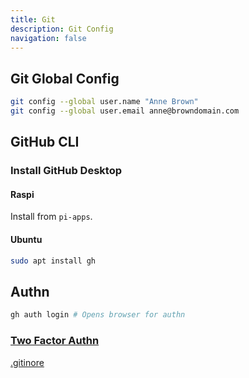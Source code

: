 ```yaml
---
title: Git
description: Git Config
navigation: false
---
```


## Git Global Config

```bash
git config --global user.name "Anne Brown"
git config --global user.email anne@browndomain.com
```

## GitHub CLI

### Install GitHub Desktop

#### Raspi

Install from `pi-apps`.

#### Ubuntu 

```bash
sudo apt install gh
```

## Authn

```bash
gh auth login # Opens browser for authn
```

### [Two Factor Authn](../../oses/linux/new-dev-env.md#two-factor-authn)

<div class="ab-buttons">
    <div class="item-00 box1"><a href="../git/gitignore/">.gitinore</a></div>
</div>
